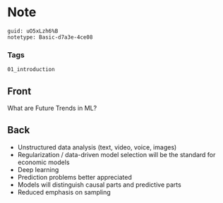 # Note
```
guid: uO5xLzh6%B
notetype: Basic-d7a3e-4ce08
```

### Tags
```
01_introduction
```

## Front
What are Future Trends in ML?

## Back
<div>
  <div>
    <ul>
      <li>Unstructured data analysis (text, video, voice, images)
      <li>Regularization / data-driven model selection will be the
      standard for economic models
      <li>Deep learning
      <li>Prediction problems better appreciated
      <li>Models will distinguish causal parts and predictive parts
      <li>Reduced emphasis on sampling
    </ul>
  </div>
</div>
